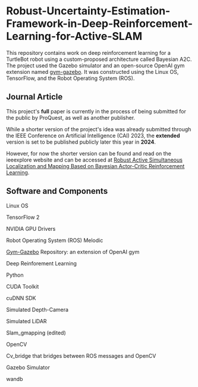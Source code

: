 # Robust-Uncertainty-Estimation-Framework-in-Deep-Reinforcement-Learning-for-Active-SLAM
This repository contains work on deep reinforcement learning for a TurtleBot robot using a custom-proposed architecture called Bayesian A2C. The project used the Gazebo simulator and an open-source OpenAI gym extension named [gym-gazebo](https://github.com/erlerobot/gym-gazebo). It was constructed using the Linux OS, TensorFlow, and the Robot Operating System (ROS).


## Journal Article
This project's **full** paper is currently in the process of being submitted for the public by ProQuest, as well as another publisher. 

While a shorter version of the project's idea was already submitted through the IEEE Conference on Artificial Intelligence (CAI) 2023, the **extended** version is set to be published publicly later this year in **2024**.

However, for now the shorter version can be found and read on the ieeexplore website and can be accessed at [Robust Active Simultaneous Localization and Mapping Based on Bayesian Actor-Critic Reinforcement Learning](https://ieeexplore.ieee.org/document/10195002).



## Software and Components
Linux OS

TensorFlow 2

NVIDIA GPU Drivers

Robot Operating System (ROS) Melodic

[Gym-Gazebo](https://github.com/erlerobot/gym-gazebo) Repository: an extension of OpenAI gym 

Deep Reinforement Learning

Python

CUDA Toolkit

cuDNN SDK

Simulated Depth-Camera

Simulated LiDAR

Slam_gmapping (edited)

OpenCV

Cv_bridge that bridges between ROS messages and OpenCV

Gazebo Simulator

wandb


